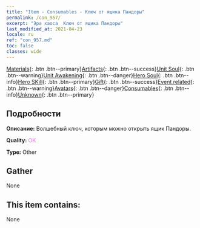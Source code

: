 ```yaml
---
title: "Item - Consumables - Ключ от ящика Пандоры"
permalink: /con_957/
excerpt: "Эра хаоса  Ключ от ящика Пандоры"
last_modified_at: 2021-04-23
locale: ru
ref: "con_957.md"
toc: false
classes: wide
---
```

 [Materials](/ItemsRU/){: .btn .btn--primary}[Artifacts](/ItemsRU/Artifacts/){: .btn .btn--success}[Unit Soul](/ItemsRU/UnitSoul/){: .btn .btn--warning}[Unit Awakening](/ItemsRU/UnitAwakening/){: .btn .btn--danger}[Hero Soul](/ItemsRU/HeroSoul/){: .btn .btn--info}[Hero SKill](/ItemsRU/HeroSkill/){: .btn .btn--primary}[Gift](/ItemsRU/Gift/){: .btn .btn--success}[Event related](/ItemsRU/Events/){: .btn .btn--warning}[Avatars](/ItemsRU/Avatars/){: .btn .btn--danger}[Consumables](/ItemsRU/Consumables/){: .btn .btn--info}[Unknown](/ItemsRU/Unknown/){: .btn .btn--primary}

## Подробности
 **Описание:** Волшебный ключ, которым можно открыть ящик Пандоры.

 **Quality:** <span style="color: #DA70D6">OK</span>

 **Type:** Other

## Gather

  None

## This item contains:

  None


